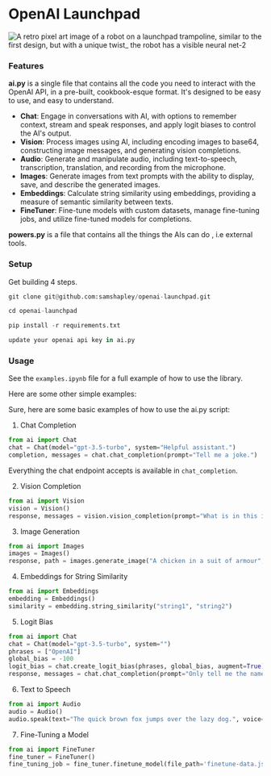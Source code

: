 # OpenAI Launchpad

![A retro pixel art image of a robot on a launchpad trampoline, similar to the first design, but with a unique twist_ the robot has a visible neural net-2](https://github.com/samshapley/openai-launchpad/assets/93387313/df904c4a-d2b9-4d25-99c8-5282ad01f760)


### Features

**ai.py** is a single file that contains all the code you need to interact with the OpenAI API, in a pre-built, cookbook-esque format. It's designed to be easy to use, and easy to understand.

- **Chat**: Engage in conversations with AI, with options to remember context, stream and speak responses, and apply logit biases to control the AI's output.
- **Vision**: Process images using AI, including encoding images to base64, constructing image messages, and generating vision completions.
- **Audio**: Generate and manipulate audio, including text-to-speech, transcription, translation, and recording from the microphone.
- **Images**: Generate images from text prompts with the ability to display, save, and describe the generated images.
- **Embeddings**: Calculate string similarity using embeddings, providing a measure of semantic similarity between texts.
- **FineTuner**: Fine-tune models with custom datasets, manage fine-tuning jobs, and utilize fine-tuned models for completions.

**powers.py** is a file that contains all the things the AIs can do , i.e external tools.

### Setup

Get building 4 steps.

```python
git clone git@github.com:samshapley/openai-launchpad.git

cd openai-launchpad

pip install -r requirements.txt

update your openai api key in ai.py
```


### Usage

See the `examples.ipynb` file for a full example of how to use the library.

Here are some other simple examples:

Sure, here are some basic examples of how to use the ai.py script:

1. Chat Completion

```python
from ai import Chat
chat = Chat(model="gpt-3.5-turbo", system="Helpful assistant.")
completion, messages = chat.chat_completion(prompt="Tell me a joke.")
```

Everything the chat endpoint accepts is available in `chat_completion`.

2. Vision Completion

```python
from ai import Vision
vision = Vision()
response, messages = vision.vision_completion(prompt="What is in this image?", image_paths=["path_to_your_image.jpg"])
```

3. Image Generation

```python
from ai import Images
images = Images()
response, path = images.generate_image("A chicken in a suit of armour", display_image=True, save_image=True)
```

4. Embeddings for String Similarity

```python
from ai import Embeddings
embedding = Embeddings()
similarity = embedding.string_similarity("string1", "string2")
```

5. Logit Bias

```python
from ai import Chat
chat = Chat(model="gpt-3.5-turbo", system="")
phrases = ["OpenAI"]
global_bias = -100
logit_bias = chat.create_logit_bias(phrases, global_bias, augment=True)
response, messages = chat.chat_completion(prompt="Only tell me the name of the company who developed you.", logit_bias=logit_bias)
```

6. Text to Speech

```python
from ai import Audio
audio = Audio()
audio.speak(text="The quick brown fox jumps over the lazy dog.", voice='echo')
```

7. Fine-Tuning a Model

```python
from ai import FineTuner
fine_tuner = FineTuner()
fine_tuning_job = fine_tuner.finetune_model(file_path='finetune-data.jsonl', batch_size='12', learning_rate_multiplier='0.0001', model_name='gpt-3.5-turbo', suffix='example', n_epochs=10)
```
